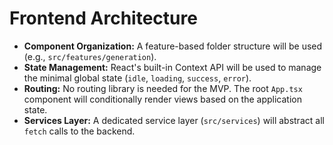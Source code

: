 # Frontend Architecture

- **Component Organization:** A feature-based folder structure will be used (e.g., `src/features/generation`).
- **State Management:** React's built-in Context API will be used to manage the minimal global state (`idle`, `loading`, `success`, `error`).
- **Routing:** No routing library is needed for the MVP. The root `App.tsx` component will conditionally render views based on the application state.
- **Services Layer:** A dedicated service layer (`src/services`) will abstract all `fetch` calls to the backend.
